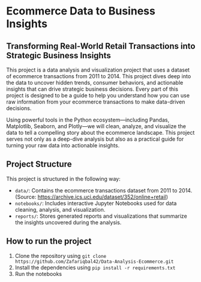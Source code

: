 # Ecommerce Data to Business Insights

## Transforming Real-World Retail Transactions into Strategic Business Insights

This project is a data analysis and visualization project that uses a dataset of ecommerce transactions from 2011 to 2014. This project dives deep into the data to uncover hidden trends, consumer behaviors, and actionable insights that can drive strategic business decisions. Every part of this project is designed to be a guide to help you understand how you can use raw information from your ecommerce transactions to make data-driven decisions. 

Using powerful tools in the Python ecosystem—including Pandas, Matplotlib, Seaborn, and Plotly—we will clean, analyze, and visualize the data to tell a compelling story about the ecommerce landscape. This project serves not only as a deep-dive analysis but also as a practical guide for turning your raw data into actionable insights.

## Project Structure

This project is structured in the following way:

- `data/`: Contains the ecommerce transactions dataset from 2011 to 2014. (Source: https://archive.ics.uci.edu/dataset/352/online+retail)
- `notebooks/`: Includes interactive Jupyter Notebooks used for data cleaning, analysis, and visualization.
- `reports/`: Stores generated reports and visualizations that summarize the insights uncovered during the analysis.

## How to run the project

1. Clone the repository using `git clone https://github.com/Zafariqbal42/Data-Analysis-Ecommerce.git`
2. Install the dependencies using `pip install -r requirements.txt`
3. Run the notebooks
